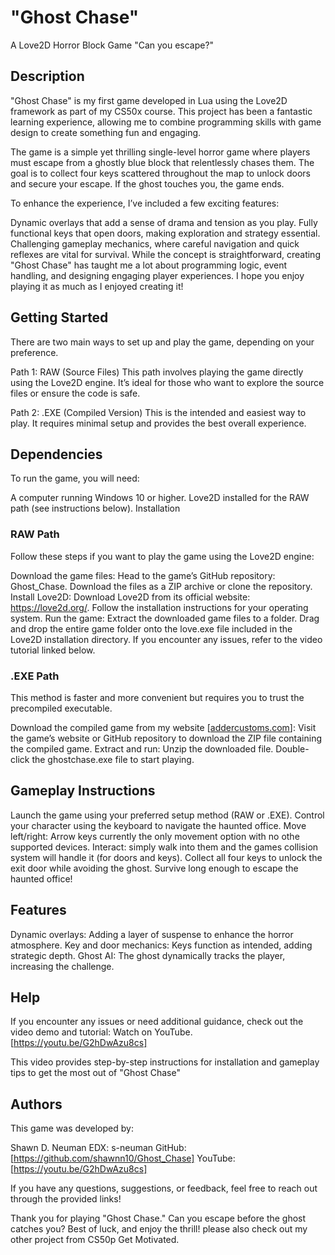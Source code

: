 # "Ghost Chase"

A Love2D Horror Block Game
"Can you escape?"

## Description

"Ghost Chase" is my first game developed in Lua using the Love2D framework as part of my CS50x course. This project has been a fantastic learning experience, allowing me to combine programming skills with game design to create something fun and engaging.

The game is a simple yet thrilling single-level horror game where players must escape from a ghostly blue block that relentlessly chases them. The goal is to collect four keys scattered throughout the map to unlock doors and secure your escape. If the ghost touches you, the game ends.

To enhance the experience, I’ve included a few exciting features:

Dynamic overlays that add a sense of drama and tension as you play.
Fully functional keys that open doors, making exploration and strategy essential.
Challenging gameplay mechanics, where careful navigation and quick reflexes are vital for survival.
While the concept is straightforward, creating "Ghost Chase" has taught me a lot about programming logic, event handling, and designing engaging player experiences. I hope you enjoy playing it as much as I enjoyed creating it!

## Getting Started

There are two main ways to set up and play the game, depending on your preference.

Path 1: RAW (Source Files)
This path involves playing the game directly using the Love2D engine. It’s ideal for those who want to explore the source files or ensure the code is safe.

Path 2: .EXE (Compiled Version)
This is the intended and easiest way to play. It requires minimal setup and provides the best overall experience.

## Dependencies

To run the game, you will need:

A computer running Windows 10 or higher.
Love2D installed for the RAW path (see instructions below).
Installation

### RAW Path

Follow these steps if you want to play the game using the Love2D engine:

Download the game files:
Head to the game’s GitHub repository: Ghost_Chase.
Download the files as a ZIP archive or clone the repository.
Install Love2D:
Download Love2D from its official website: https://love2d.org/.
Follow the installation instructions for your operating system.
Run the game:
Extract the downloaded game files to a folder.
Drag and drop the entire game folder onto the love.exe file included in the Love2D installation directory.
If you encounter any issues, refer to the video tutorial linked below.

### .EXE Path

This method is faster and more convenient but requires you to trust the precompiled executable.

Download the compiled game from my website [[addercustoms.com](https://sites.google.com/addercustoms.com/home)]:
Visit the game’s website or GitHub repository to download the ZIP file containing the compiled game.
Extract and run:
Unzip the downloaded file.
Double-click the ghostchase.exe file to start playing.

## Gameplay Instructions

Launch the game using your preferred setup method (RAW or .EXE).
Control your character using the keyboard to navigate the haunted office.
Move left/right: Arrow keys currently the only movement option with no othe supported devices.
Interact: simply walk into them and the games collision system will handle it (for doors and keys).
Collect all four keys to unlock the exit door while avoiding the ghost.
Survive long enough to escape the haunted office!

## Features

Dynamic overlays: Adding a layer of suspense to enhance the horror atmosphere.
Key and door mechanics: Keys function as intended, adding strategic depth.
Ghost AI: The ghost dynamically tracks the player, increasing the challenge.

## Help

If you encounter any issues or need additional guidance, check out the video demo and tutorial:
Watch on YouTube. [https://youtu.be/G2hDwAzu8cs]

This video provides step-by-step instructions for installation and gameplay tips to get the most out of "Ghost Chase"

## Authors
This game was developed by:

Shawn D. Neuman
EDX: s-neuman
GitHub: [https://github.com/shawnn10/Ghost_Chase]
YouTube: [https://youtu.be/G2hDwAzu8cs]

If you have any questions, suggestions, or feedback, feel free to reach out through the provided links!

Thank you for playing "Ghost Chase." Can you escape before the ghost catches you? Best of luck, and enjoy the thrill!
please also check out my other project from CS50p Get Motivated.
##
